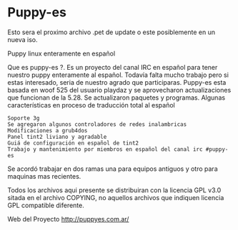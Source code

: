 Puppy-es
=========
Esto sera el proximo archivo .pet de update
o este posiblemente en un nueva iso.




Puppy linux enteramente en español

Que es puppy-es ?. Es un proyecto del canal IRC en español para tener nuestro puppy enteramente al español.
Todavía falta mucho trabajo pero si estas interesado, seria de nuestro agrado que participaras.
Puppy-es esta basada en woof 525 del usuario playdaz y se aprovecharon actualizaciones que funcionan de la 5.28.
Se actualizaron paquetes y programas.
Algunas características en proceso de traducción total al español

    Soporte 3g
    Se agregaron algunos controladores de redes inalambricas
    Modificaciones a grub4dos
    Panel tint2 liviano y agradable
    Guiá de configuración en español de tint2
    Trabajo y mantenimiento por miembros en español del canal irc #puppy-es

Se acordó trabajar en dos ramas una para equipos antiguos y otro para maquinas mas recientes.

Todos los archivos aqui presente se distribuiran con la 
licencia GPL v3.0 sitada en el archivo COPYING, no aquellos 
archivos que indiquen licencia GPL compatible diferente.

Web del Proyecto
http://puppyes.com.ar/